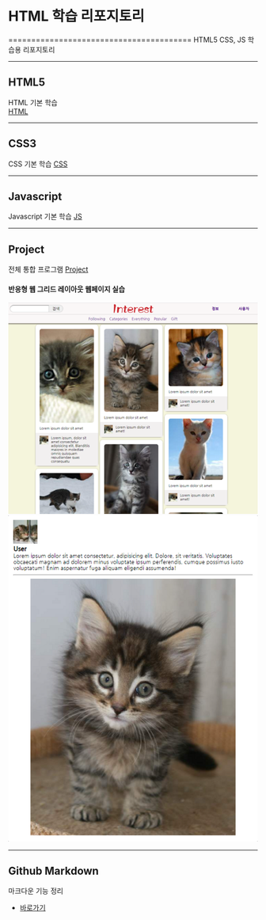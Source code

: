 # HTML 학습 리포지토리
========================================
HTML5 CSS, JS 학습용 리포지토리

---------------------------------
## HTML5 
HTML 기본 학습 <br>
[HTML](https://github.com/guemin96/StudyHtml/tree/main/01_HTML)


----------
## CSS3
CSS 기본 학습
[CSS](https://github.com/guemin96/StudyHtml/tree/main/02_CSS)


-----------------------------------
## Javascript
Javascript 기본 학습
[JS](https://github.com/guemin96/StudyHtml/tree/main/03_Javascript)


-----------------------------------


## Project
전체 통합 프로그램
[Project](https://github.com/guemin96/StudyHtml/tree/main/04_project)

#### 반응형 웹 그리드 레이아웃 웹페이지 실습

![결과1](/ref_image/result01.png "전체레이아웃")
![결과2](/ref_image/result02.png "팝업레이아웃")


-----------------------------------

## Github Markdown
마크다운 기능 정리

- [바로가기](https://github.com/guemin96/Prac-)
